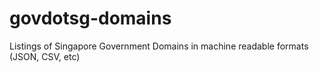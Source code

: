 # govdotsg-domains
Listings of Singapore Government Domains in machine readable formats (JSON, CSV, etc)
